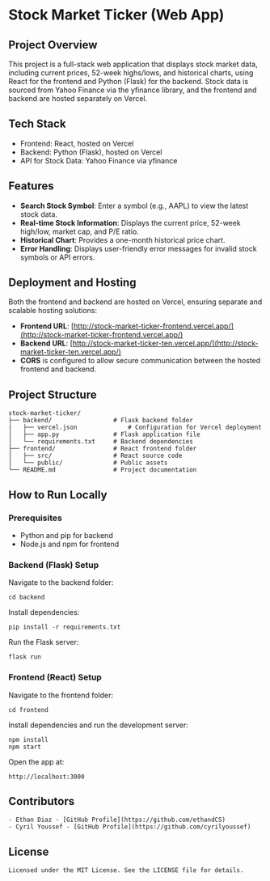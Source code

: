 # Stock Market Ticker (Web App)

## Project Overview

This project is a full-stack web application that displays stock market data, including current prices, 52-week highs/lows, and historical charts, using React for the frontend and Python (Flask) for the backend. Stock data is sourced from Yahoo Finance via the yfinance library, and the frontend and backend are hosted separately on Vercel.

## Tech Stack

- Frontend: React, hosted on Vercel
- Backend: Python (Flask), hosted on Vercel
- API for Stock Data: Yahoo Finance via yfinance

## Features

- **Search Stock Symbol**: Enter a symbol (e.g., AAPL) to view the latest stock data.
- **Real-time Stock Information**: Displays the current price, 52-week high/low, market cap, and P/E ratio.
- **Historical Chart**: Provides a one-month historical price chart.
- **Error Handling**: Displays user-friendly error messages for invalid stock symbols or API errors.

## Deployment and Hosting

Both the frontend and backend are hosted on Vercel, ensuring separate and scalable hosting solutions:

- **Frontend URL**: [http://stock-market-ticker-frontend.vercel.app/](http://stock-market-ticker-frontend.vercel.app/)
- **Backend URL**: [http://stock-market-ticker-ten.vercel.app/](http://stock-market-ticker-ten.vercel.app/)
- **CORS** is configured to allow secure communication between the hosted frontend and backend.

## Project Structure

```
stock-market-ticker/
├── backend/                 # Flask backend folder
|   ├── vercel.json              # Configuration for Vercel deployment
│   ├── app.py               # Flask application file
│   └── requirements.txt     # Backend dependencies
├── frontend/                # React frontend folder
│   ├── src/                 # React source code
│   └── public/              # Public assets
└── README.md                # Project documentation
```

## How to Run Locally

### Prerequisites

- Python and pip for backend
- Node.js and npm for frontend

### Backend (Flask) Setup

Navigate to the backend folder:

```
cd backend
```

Install dependencies:

```
pip install -r requirements.txt
```

Run the Flask server:

```
flask run
```

### Frontend (React) Setup

Navigate to the frontend folder:

```
cd frontend
```

Install dependencies and run the development server:

```
npm install
npm start
```

Open the app at:

```
http://localhost:3000
```

## Contributors

```
- Ethan Diaz - [GitHub Profile](https://github.com/ethandCS)
- Cyril Youssef - [GitHub Profile](https://github.com/cyrilyoussef)
```

## License

```
Licensed under the MIT License. See the LICENSE file for details.
```

